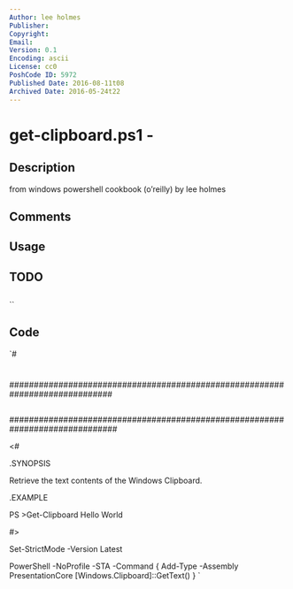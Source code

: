 ```yaml
---
Author: lee holmes
Publisher: 
Copyright: 
Email: 
Version: 0.1
Encoding: ascii
License: cc0
PoshCode ID: 5972
Published Date: 2016-08-11t08
Archived Date: 2016-05-24t22
---
```


# get-clipboard.ps1 - 

## Description

from windows powershell cookbook (o’reilly) by lee holmes

## Comments



## Usage



## TODO



## 

``

## Code

`#
 #
 #############################################################################
 ##
 ##
 ##
 ##############################################################################
 
 <#
 
 .SYNOPSIS
 
 Retrieve the text contents of the Windows Clipboard.
 
 .EXAMPLE
 
 PS >Get-Clipboard
 Hello World
 
 #>
 
 Set-StrictMode -Version Latest
 
 PowerShell -NoProfile -STA -Command {
     Add-Type -Assembly PresentationCore
     [Windows.Clipboard]::GetText()
 }
`

